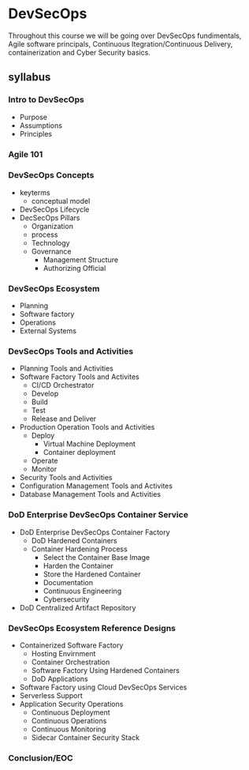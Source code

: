 # DevSecOps
Throughout this course we will be going over DevSecOps fundimentals, Agile software principals, Continuous Itegration/Continuous Delivery, containerization and Cyber Security basics.

## syllabus

### Intro to DevSecOps
- Purpose
- Assumptions
- Principles

### Agile 101

### DevSecOps Concepts
- keyterms
  - conceptual model
- DevSecOps Lifecycle
- DecSecOps Pillars
  - Organization
  - process
  - Technology
  - Governance
    - Management Structure
    - Authorizing Official

### DevSecOps Ecosystem
- Planning
- Software factory
- Operations
- External Systems

### DevSecOps Tools and Activities
- Planning Tools and Activities
- Software Factory Tools and Activites
  - CI/CD Orchestrator
  - Develop
  - Build
  - Test
  - Release and Deliver
- Production Operation Tools and Activities
  - Deploy
    - Virtual Machine Deployment
    - Container deployment
  - Operate
  - Monitor
- Security Tools and Activities
- Configuration Management Tools and Activites
- Database Management Tools and Activities

### DoD Enterprise DevSecOps Container Service
- DoD Enterprise DevSecOps Container Factory
  - DoD Hardened Containers
  - Container Hardening Process
    - Select the Container Base Image
    - Harden the Container
    - Store the Hardened Container
    - Documentation
    - Continuous Engineering
    - Cybersecurity
- DoD Centralized Artifact Repository

### DevSecOps Ecosystem Reference Designs
- Containerized Software Factory
  - Hosting Envirnment
  - Container Orchestration
  - Software Factory Using Hardened Containers
  - DoD Applications
- Software Factory using Cloud DevSecOps Services
- Serverless Support
- Application Security Operations
  - Continuous Deployment
  - Continuous Operations
  - Continuous Monitoring
  - Sidecar Container Security Stack

### Conclusion/EOC
